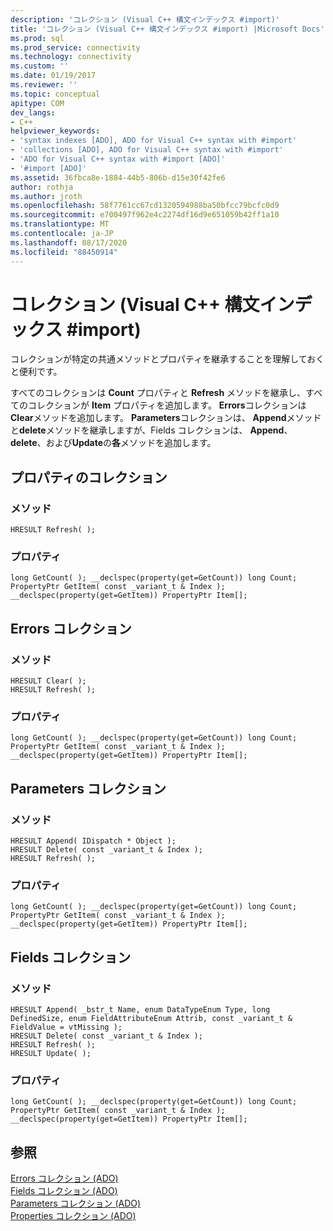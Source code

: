 ```yaml
---
description: 'コレクション (Visual C++ 構文インデックス #import)'
title: 'コレクション (Visual C++ 構文インデックス #import) |Microsoft Docs'
ms.prod: sql
ms.prod_service: connectivity
ms.technology: connectivity
ms.custom: ''
ms.date: 01/19/2017
ms.reviewer: ''
ms.topic: conceptual
apitype: COM
dev_langs:
- C++
helpviewer_keywords:
- 'syntax indexes [ADO], ADO for Visual C++ syntax with #import'
- 'collections [ADO], ADO for Visual C++ syntax with #import'
- 'ADO for Visual C++ syntax with #import [ADO]'
- '#import [ADO]'
ms.assetid: 36fbca8e-1884-44b5-806b-d15e30f42fe6
author: rothja
ms.author: jroth
ms.openlocfilehash: 58f7761cc67cd1320594988ba50bfcc79bcfc0d9
ms.sourcegitcommit: e700497f962e4c2274df16d9e651059b42ff1a10
ms.translationtype: MT
ms.contentlocale: ja-JP
ms.lasthandoff: 08/17/2020
ms.locfileid: "88450914"
---
```

# <a name="collections-visual-c-syntax-index-with-import"></a>コレクション (Visual C++ 構文インデックス #import)
コレクションが特定の共通メソッドとプロパティを継承することを理解しておくと便利です。  
  
 すべてのコレクションは **Count** プロパティと **Refresh** メソッドを継承し、すべてのコレクションが **Item** プロパティを追加します。 **Errors**コレクションは**Clear**メソッドを追加します。 **Parameters**コレクションは、 **Append**メソッドと**delete**メソッドを継承しますが、Fields コレクションは、 **Append**、 **delete**、および**Update**の**各**メソッドを追加します。  
  
## <a name="properties-collection"></a>プロパティのコレクション  
  
### <a name="methods"></a>メソッド  
  
```  
HRESULT Refresh( );  
```  
  
### <a name="properties"></a>プロパティ  
  
```  
long GetCount( ); __declspec(property(get=GetCount)) long Count;  
PropertyPtr GetItem( const _variant_t & Index ); __declspec(property(get=GetItem)) PropertyPtr Item[];  
```  
  
## <a name="errors-collection"></a>Errors コレクション  
  
### <a name="methods"></a>メソッド  
  
```  
HRESULT Clear( );  
HRESULT Refresh( );  
```  
  
### <a name="properties"></a>プロパティ  
  
```  
long GetCount( ); __declspec(property(get=GetCount)) long Count;  
PropertyPtr GetItem( const _variant_t & Index ); __declspec(property(get=GetItem)) PropertyPtr Item[];  
```  
  
## <a name="parameters-collection"></a>Parameters コレクション  
  
### <a name="methods"></a>メソッド  
  
```  
HRESULT Append( IDispatch * Object );  
HRESULT Delete( const _variant_t & Index );  
HRESULT Refresh( );  
```  
  
### <a name="properties"></a>プロパティ  
  
```  
long GetCount( ); __declspec(property(get=GetCount)) long Count;  
PropertyPtr GetItem( const _variant_t & Index ); __declspec(property(get=GetItem)) PropertyPtr Item[];  
```  
  
## <a name="fields-collection"></a>Fields コレクション  
  
### <a name="methods"></a>メソッド  
  
```  
HRESULT Append( _bstr_t Name, enum DataTypeEnum Type, long DefinedSize, enum FieldAttributeEnum Attrib, const _variant_t & FieldValue = vtMissing );  
HRESULT Delete( const _variant_t & Index );  
HRESULT Refresh( );  
HRESULT Update( );  
```  
  
### <a name="properties"></a>プロパティ  
  
```  
long GetCount( ); __declspec(property(get=GetCount)) long Count;  
PropertyPtr GetItem( const _variant_t & Index ); __declspec(property(get=GetItem)) PropertyPtr Item[];  
```  
  
## <a name="see-also"></a>参照  
 [Errors コレクション (ADO)](../../../ado/reference/ado-api/errors-collection-ado.md)   
 [Fields コレクション (ADO)](../../../ado/reference/ado-api/fields-collection-ado.md)   
 [Parameters コレクション (ADO)](../../../ado/reference/ado-api/parameters-collection-ado.md)   
 [Properties コレクション (ADO)](../../../ado/reference/ado-api/properties-collection-ado.md)
